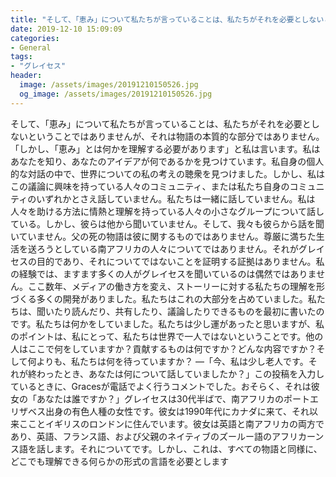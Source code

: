 ```yaml
---
title: "そして、「恵み」について私たちが言っていることは、私たちがそれを必要としないということではありませんが、それは物語の本質的な部分ではありません。"
date: 2019-12-10 15:09:09
categories:
- General
tags:
- "グレイセス"
header:
  image: /assets/images/20191210150526.jpg
  og_image: /assets/images/20191210150526.jpg
---
```


そして、「恵み」について私たちが言っていることは、私たちがそれを必要としないということではありませんが、それは物語の本質的な部分ではありません。 「しかし、「恵み」とは何かを理解する必要があります」と私は言います。私はあなたを知り、あなたのアイデアが何であるかを見つけています。私自身の個人的な対話の中で、世界についての私の考えの聴衆を見つけました。しかし、私はこの議論に興味を持っている人々のコミュニティ、または私たち自身のコミュニティのいずれかとさえ話していません。私たちは一緒に話していません。私は人々を助ける方法に情熱と理解を持っている人々の小さなグループについて話している。しかし、彼らは他から聞いていません。そして、我々も彼らから話を聞いていません。父の死の物語は彼に関するものではありません。尊厳に満ちた生活を送ろうとしている南アフリカの人々についてではありません。それがグレイセスの目的であり、それについてではないことを証明する証拠はありません。私の経験では、ますます多くの人がグレイセスを聞いているのは偶然ではありません。ここ数年、メディアの働き方を変え、ストーリーに対する私たちの理解を形づくる多くの開発がありました。私たちはこれの大部分を占めていました。私たちは、聞いたり読んだり、共有したり、議論したりできるものを最初に書いたのです。私たちは何かをしていました。私たちは少し運があったと思いますが、私のポイントは、私にとって、私たちは世界で一人ではないということです。他の人はここで何をしていますか？貢献するものは何ですか？どんな内容ですか？そして何よりも、私たちは何を待っていますか？ —「今、私は少し老人です。それが終わったとき、あなたは何について話していましたか？」この投稿を入力しているときに、Gracesが電話でよく行うコメントでした。おそらく、それは彼女の「あなたは誰ですか？」グレイセスは30代半ばで、南アフリカのポートエリザベス出身の有色人種の女性です。彼女は1990年代にカナダに来て、それ以来こことイギリスのロンドンに住んでいます。彼女は英語と南アフリカの両方であり、英語、フランス語、および父親のネイティブのズールー語のアフリカーンス語を話します。それについてです。しかし、これは、すべての物語と同様に、どこでも理解できる何らかの形式の言語を必要とします
